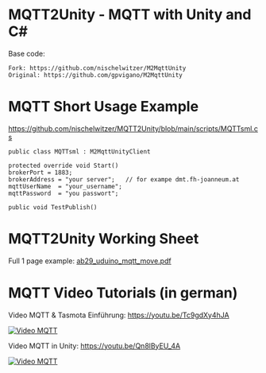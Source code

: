 # MQTT2Unity - MQTT with Unity and C#

Base code:
```
Fork: https://github.com/nischelwitzer/M2MqttUnity
Original: https://github.com/gpvigano/M2MqttUnity
```

# MQTT Short Usage Example

https://github.com/nischelwitzer/MQTT2Unity/blob/main/scripts/MQTTsml.cs

```
public class MQTTsml : M2MqttUnityClient

protected override void Start()
brokerPort = 1883;
brokerAddress = "your server";   // for exampe dmt.fh-joanneum.at
mqttUserName  = "your_username";
mqttPassword  = "you passwort";
            
public void TestPublish()
```

# MQTT2Unity Working Sheet

Full 1 page example: [ab29_uduino_mqtt_move.pdf](https://github.com/nischelwitzer/MQTT2Unity/blob/main/pdf/ab29_uduino_mqtt_move.pdf)

# MQTT Video Tutorials (in german)

Video MQTT & Tasmota Einführung: https://youtu.be/Tc9gdXy4hJA

[![Video MQTT](https://img.youtube.com/vi/Tc9gdXy4hJA/0.jpg)](https://www.youtube.com/watch?v=Tc9gdXy4hJA)

Video MQTT in Unity: https://youtu.be/Qn8lByEU_4A

[![Video MQTT](https://img.youtube.com/vi/Qn8lByEU_4A/0.jpg)](https://www.youtube.com/watch?v=Qn8lByEU_4A)
